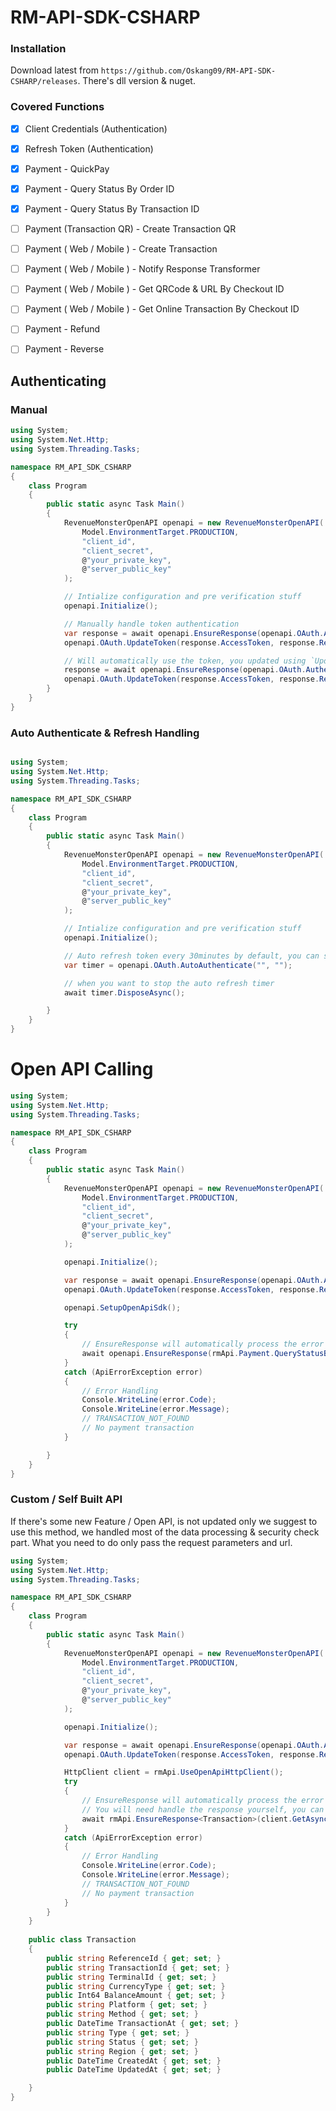 # RM-API-SDK-CSHARP

### Installation

Download latest from `https://github.com/Oskang09/RM-API-SDK-CSHARP/releases`. There's dll version & nuget.

### Covered Functions

- [x] Client Credentials (Authentication)
- [x] Refresh Token (Authentication)
- [x] Payment - QuickPay
- [x] Payment - Query Status By Order ID
- [x] Payment - Query Status By Transaction ID
- [ ] Payment (Transaction QR) - Create Transaction QR
- [ ] Payment ( Web / Mobile ) - Create Transaction
- [ ] Payment ( Web / Mobile ) - Notify Response Transformer
- [ ] Payment ( Web / Mobile ) - Get QRCode & URL By Checkout ID
- [ ] Payment ( Web / Mobile ) - Get Online Transaction By Checkout ID
- [ ] Payment - Refund
- [ ] Payment - Reverse


## Authenticating

### Manual 

```csharp
using System;
using System.Net.Http;
using System.Threading.Tasks;

namespace RM_API_SDK_CSHARP
{
    class Program
    {
        public static async Task Main()
        {
            RevenueMonsterOpenAPI openapi = new RevenueMonsterOpenAPI(
                Model.EnvironmentTarget.PRODUCTION,
                "client_id",
                "client_secret",
                @"your_private_key",
                @"server_public_key"
            );

            // Intialize configuration and pre verification stuff
            openapi.Initialize();

            // Manually handle token authentication
            var response = await openapi.EnsureResponse(openapi.OAuth.Authenticate());
            openapi.OAuth.UpdateToken(response.AccessToken, response.RefreshToken, response.TokenType);

            // Will automatically use the token, you updated using `UpdateToken`
            response = await openapi.EnsureResponse(openapi.OAuth.AuthenticateWithRefreshToken());
            openapi.OAuth.UpdateToken(response.AccessToken, response.RefreshToken, response.TokenType);
        }
    }
}
```

### Auto Authenticate & Refresh Handling 

```csharp

using System;
using System.Net.Http;
using System.Threading.Tasks;

namespace RM_API_SDK_CSHARP
{
    class Program
    {
        public static async Task Main()
        {
            RevenueMonsterOpenAPI openapi = new RevenueMonsterOpenAPI(
                Model.EnvironmentTarget.PRODUCTION,
                "client_id",
                "client_secret",
                @"your_private_key",
                @"server_public_key"
            );

            // Intialize configuration and pre verification stuff
            openapi.Initialize();

            // Auto refresh token every 30minutes by default, you can specify interval & onRefresh delegate handler
            var timer = openapi.OAuth.AutoAuthenticate("", "");

            // when you want to stop the auto refresh timer
            await timer.DisposeAsync();

        }
    }
}
```

# Open API Calling

```csharp
using System;
using System.Net.Http;
using System.Threading.Tasks;

namespace RM_API_SDK_CSHARP
{
    class Program
    {
        public static async Task Main()
        {
            RevenueMonsterOpenAPI openapi = new RevenueMonsterOpenAPI(
                Model.EnvironmentTarget.PRODUCTION,
                "client_id",
                "client_secret",
                @"your_private_key",
                @"server_public_key"
            );

            openapi.Initialize();

            var response = await openapi.EnsureResponse(openapi.OAuth.Authenticate());
            openapi.OAuth.UpdateToken(response.AccessToken, response.RefreshToken, response.TokenType);

            openapi.SetupOpenApiSdk();

            try
            {
                // EnsureResponse will automatically process the error & response for you
                await openapi.EnsureResponse(rmApi.Payment.QueryStatusByTransactionID("transaction_id"));
            }
            catch (ApiErrorException error)
            {
                // Error Handling
                Console.WriteLine(error.Code);
                Console.WriteLine(error.Message);
                // TRANSACTION_NOT_FOUND
                // No payment transaction
            }

        }
    }
}
```

### Custom / Self Built API

If there's some new Feature / Open API, is not updated only we suggest to use this method, we handled most of the data processing & security check part. What you need to do only pass the request parameters and url.

```csharp
using System;
using System.Net.Http;
using System.Threading.Tasks;

namespace RM_API_SDK_CSHARP
{
    class Program
    {
        public static async Task Main()
        {
            RevenueMonsterOpenAPI openapi = new RevenueMonsterOpenAPI(
                Model.EnvironmentTarget.PRODUCTION,
                "client_id",
                "client_secret",
                @"your_private_key",
                @"server_public_key"
            );

            openapi.Initialize();

            var response = await openapi.EnsureResponse(openapi.OAuth.Authenticate());
            openapi.OAuth.UpdateToken(response.AccessToken, response.RefreshToken, response.TokenType);

            HttpClient client = rmApi.UseOpenApiHttpClient();
            try
            {
                // EnsureResponse will automatically process the error & response for you
                // You will need handle the response yourself, you can pass it your own built class
                await rmApi.EnsureResponse<Transaction>(client.GetAsync("/v3/payment/transaction/211208030149010416535734"));
            }
            catch (ApiErrorException error)
            {
                // Error Handling
                Console.WriteLine(error.Code);
                Console.WriteLine(error.Message);
                // TRANSACTION_NOT_FOUND
                // No payment transaction
            }
        }
    }
    
    public class Transaction
    {
        public string ReferenceId { get; set; }
        public string TransactionId { get; set; }
        public string TerminalId { get; set; }
        public string CurrencyType { get; set; }
        public Int64 BalanceAmount { get; set; }
        public string Platform { get; set; }
        public string Method { get; set; }
        public DateTime TransactionAt { get; set; }
        public string Type { get; set; }
        public string Status { get; set; }
        public string Region { get; set; }
        public DateTime CreatedAt { get; set; }
        public DateTime UpdatedAt { get; set; }

    }
}
```